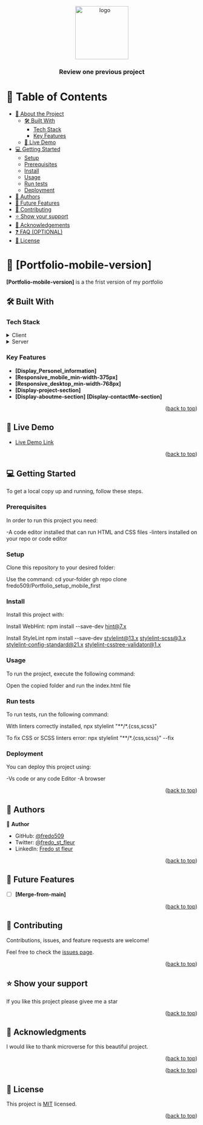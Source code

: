 <a name="readme-top"></a>

<div align="center">
  <img src="murple_logo.png" alt="logo" width="140"  height="auto" />
  <br/>

  <h3><b>Review one previous project </b></h3>

</div>



# 📗 Table of Contents

- [📖 About the Project](#about-project)
  - [🛠 Built With](#built-with)
    - [Tech Stack](#tech-stack)
    - [Key Features](#key-features)
  - [🚀 Live Demo](#live-demo)
- [💻 Getting Started](#getting-started)
  - [Setup](#setup)
  - [Prerequisites](#prerequisites)
  - [Install](#install)
  - [Usage](#usage)
  - [Run tests](#run-tests)
  - [Deployment](#triangular_flag_on_post-deployment)
- [👥 Authors](#authors)
- [🔭 Future Features](#future-features)
- [🤝 Contributing](#contributing)
- [⭐️ Show your support](#support)
- [🙏 Acknowledgements](#acknowledgements)
- [❓ FAQ (OPTIONAL)](#faq)
- [📝 License](#license)



# 📖 [Portfolio-mobile-version] <a name="about-project"></a>


**[Portfolio-mobile-version]** is a the frist version of my portfolio 


## 🛠 Built With <a name="built-with"></a>

### Tech Stack <a name="tech-stack"></a>


<details>
  <summary>Client</summary>
  <ul>
    <li><a href="https://reactjs.org/">Html</a></li>
  </ul>
</details>

<details>
  <summary>Server</summary>
  <ul>
    <li><a href="https://expressjs.com/">Css</a></li>
  </ul>
</details>





### Key Features <a name="key-features"></a>



- **[Display_Personel_information]**
- **[Responsive_mobile_min-width-375px]**
- **[Responsive_desktop_min-width-768px]**
- **[Display-project-section]**
- **[Display-aboutme-section]**
 **[Display-contactMe-section]**


<p align="right">(<a href="#readme-top">back to top</a>)</p>


## 🚀 Live Demo <a name="live-demo"></a>

- [Live Demo Link](https://fredo509.github.io/Review_previous_projects/)

<p align="right">(<a href="#readme-top">back to top</a>)</p>



## 💻 Getting Started <a name="getting-started"></a>


To get a local copy up and running, follow these steps.

### Prerequisites

In order to run this project you need:

-A code editor installed that can run HTML and CSS files 
-linters installed on your repo or code editor

### Setup

Clone this repository to your desired folder:

Use the command: 
 cd your-folder
gh repo clone fredo509/Portfolio_setup_mobile_first

### Install

Install this project with:

Install WebHint: npm install --save-dev hint@7.x

Install StyleLint npm install --save-dev stylelint@13.x stylelint-scss@3.x stylelint-config-standard@21.x stylelint-csstree-validator@1.x

### Usage

To run the project, execute the following command:

Open the copied folder and run the index.html file

### Run tests

To run tests, run the following command:

With linters correctly installed, npx stylelint "**/*.{css,scss}"

To fix CSS or SCSS linters error: npx stylelint "**/*.{css,scss}" --fix

### Deployment

You can deploy this project using:

-Vs code or any code Editor
-A browser

<p align="right">(<a href="#readme-top">back to top</a>)</p>


## 👥 Authors <a name="authors"></a>



👤 **Author**

- GitHub: [@fredo509](https://github.com/fredo509)
- Twitter: [@fredo_st_fleur](https://twitter.com/Fredo_st_fleur?t=OEPwMJjspBTEnTevArv0HA&s=09)
- LinkedIn: [Fredo st fleur](https://www.linkedin.com/in/fredo-st-fleur-0b41a122a)


<p align="right">(<a href="#readme-top">back to top</a>)</p>



## 🔭 Future Features <a name="future-features"></a>



- [ ] **[Merge-from-main]**


<p align="right">(<a href="#readme-top">back to top</a>)</p>


## 🤝 Contributing <a name="contributing"></a>

Contributions, issues, and feature requests are welcome!

Feel free to check the [issues page](../../issues/).

<p align="right">(<a href="#readme-top">back to top</a>)</p>


## ⭐️ Show your support <a name="support"></a>


If you like this project please givee me a star

<p align="right">(<a href="#readme-top">back to top</a>)</p>



## 🙏 Acknowledgments <a name="acknowledgements"></a>


I would like to thank microverse for this beautiful project.

<p align="right">(<a href="#readme-top">back to top</a>)</p>


<p align="right">(<a href="#readme-top">back to top</a>)</p>



## 📝 License <a name="license"></a>

This project is [MIT](./LICENSE) licensed.


<p align="right">(<a href="#readme-top">back to top</a>)</p>
